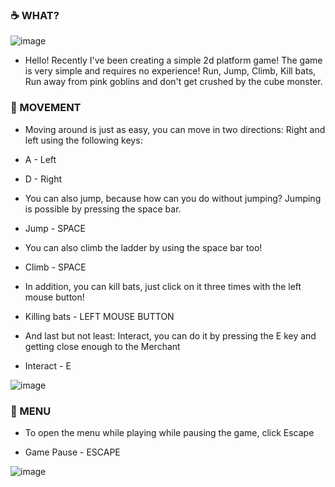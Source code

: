 ### ☕ WHAT?

![image](https://user-images.githubusercontent.com/75419729/231556126-e9534b1b-532d-4d44-986c-42f9e71545f6.png)


- Hello! Recently I've been creating a simple 2d platform game!
The game is very simple and requires no experience!
Run, Jump, Climb, Kill bats, Run away from pink goblins and don't get crushed by the cube monster.

### 🚗 MOVEMENT

- Moving around is just as easy, you can move in two directions: Right and left using the following keys:

- A - Left
- D - Right

- You can also jump, because how can you do without jumping? Jumping is possible by pressing the space bar.

- Jump - SPACE

- You can also climb the ladder by using the space bar too!

- Climb - SPACE

- In addition, you can kill bats, just click on it three times with the left mouse button!

- Killing bats - LEFT MOUSE BUTTON

- And last but not least: Interact, you can do it by pressing the E key and getting close enough to the Merchant

- Interact - E

![image](https://user-images.githubusercontent.com/75419729/231556272-06772078-2cb3-4ecf-bd8b-978b32b6442a.png)

### 👻 MENU

- To open the menu while playing while pausing the game, click Escape

- Game Pause - ESCAPE

![image](https://user-images.githubusercontent.com/75419729/231556363-e34524ec-a383-48b5-ba80-d628a271ae5b.png)
